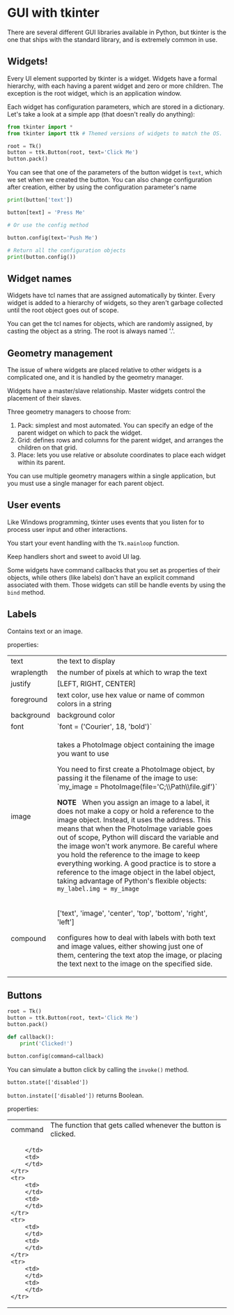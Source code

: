 # GUI with tkinter #
There are several different GUI libraries available in Python, but tkinter is 
the one that ships with the standard library, and is extremely common in use.

## Widgets! ##
Every UI element supported by tkinter is a widget. Widgets have a formal hierarchy, with each having a parent widget and zero or more children.
The exception is the root widget, which is an application window.

Each widget has configuration parameters, which are stored in a dictionary. Let's take a look at a simple app (that doesn't really do anything):

```python
from tkinter import *
from tkinter import ttk # Themed versions of widgets to match the OS.

root = Tk()
button = ttk.Button(root, text='Click Me')
button.pack()
```

You can see that one of the parameters of the button widget is `text`, which we set when we created the button. You can also change configuration after creation, either by using the configuration parameter's name 

```python
print(button['text'])

button[text] = 'Press Me'

# Or use the config method

button.config(text='Push Me')

# Return all the configuration objects
print(button.config())
```

## Widget names ##
Widgets have tcl names that are assigned automatically by tkinter. Every widget is added to a hierarchy of widgets, so they aren't garbage collected until the root object goes out of scope.

You can get the tcl names for objects, which are randomly assigned, by casting the object as a string. The root is always named '.'.

## Geometry management ##
The issue of where widgets are placed relative to other widgets is a complicated one, and it is handled by the geometry manager.

Widgets have a master/slave relationship. Master widgets control the placement of their slaves.

Three geometry managers to choose from:

1.  Pack: simplest and most automated. You can specify an edge of the parent 
    widget on which to pack the widget.
2.  Grid: defines rows and columns for the parent widget, and arranges the 
    children on that grid.
3.  Place: lets you use relative or absolute coordinates to place each widget 
    within its parent.

You can use multiple geometry managers within a single application, but you must use a single manager for each parent object.

## User events ##
Like Windows programming, tkinter uses events that you listen for to process user input and other interactions.

You start your event handling with the `Tk.mainloop` function.

Keep handlers short and sweet to avoid UI lag.

Some widgets have command callbacks that you set as properties of their objects, while others (like labels) don't have an explicit command associated with them. Those widgets can still be handle events by using the `bind` method.

## Labels ##
Contains text or an image.

properties:
<table>
    <tr>
        <td>text</td>
        <td>the text to display</td>
    </tr>
    <tr>
        <td>wraplength</td>
        <td>the number of pixels at which to wrap the text</td>
    </tr>
    <tr>
        <td>justify</td>
        <td>[LEFT, RIGHT, CENTER]</td>
    </tr>
    <tr>
        <td>foreground</td>
        <td>text color, use hex value or name of common colors in a string</td>
    </tr>
    <tr>
        <td>background</td>
        <td>background color</td>
    </tr>
    <tr>
        <td>font</td>
        <td>`font = ('Courier', 18, 'bold')`</td>
    </tr>
    <tr>
        <td>image</td>
        <td>
            <p>
                takes a PhotoImage object containing the image you want to use
            </p>
            <p>
                You need to first create a PhotoImage object, by passing it the filename of the image to use: `my_image = PhotoImage(file='C;\\Path\\file.gif')`
            </p>
            <p>
                <strong>NOTE</strong>&nbsp;&nbsp;&nbsp;When you assign an image to a label, it does not make a copy or hold a reference to the image object. Instead, it uses the address. This means that when the PhotoImage variable goes out of scope, Python will discard the variable and the image won't work anymore. Be careful where you hold the reference to the image to keep everything working.
                A good practice is to store a reference to the image object in the label object, taking advantage of Python's flexible objects:
                <code>my_label.img = my_image</code>
            </p>
        </td>
    </tr>
    <tr>
        <td>compound</td>
        <td>
            <p>
                ['text', 'image', 'center', 'top', 'bottom', 'right', 'left']
            </p>
            <p>
                configures how to deal with labels with both text and image values, either showing just one of them, centering the text atop the image, or placing the text next to the image on the specified side.
            </p>
        </td>
    </tr>
</table>

## Buttons ##

```python
root = Tk()
button = ttk.Button(root, text='Click Me')
button.pack()

def callback():
    print('Clicked!')

button.config(command=callback)
```

You can simulate a button click by calling the `invoke()` method.

`button.state(['disabled'])`

`button.instate(['disabled'])` returns Boolean.

properties:
<table>
    <tr>
        <td>
            command
        </td>
        <td>
            The function that gets called whenever the button is clicked.
        </td>
    </tr>
    <tr>
        <td>
            
        </td>
        <td>
        </td>
    </tr>
    <tr>
        <td>
        </td>
        <td>
        </td>
    </tr>
    <tr>
        <td>
        </td>
        <td>
        </td>
    </tr>
    <tr>
        <td>
        </td>
        <td>
        </td>
    </tr>